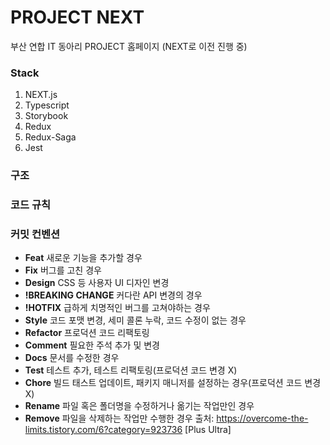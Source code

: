 <h1>PROJECT NEXT</h1>
부산 연합 IT 동아리 PROJECT 홈페이지 (NEXT로 이전 진행 중)

<h3>Stack</h3>
<ol>
  <li>NEXT.js</li>
  <li>Typescript</li>
  <li>Storybook</li>
  <li>Redux</li>
  <li>Redux-Saga</li>
  <li>Jest</li>
</ol>

<h3>구조</h3>

<h3>코드 규칙</h3>

### 커밋 컨벤션
- <b>Feat</b>	새로운 기능을 추가할 경우
- <b>Fix</b>	버그를 고친 경우
- <b>Design</b>	CSS 등 사용자 UI 디자인 변경
- <b>!BREAKING CHANGE</b>	커다란 API 변경의 경우
- <b>!HOTFIX</b>	급하게 치명적인 버그를 고쳐야하는 경우
- <b>Style</b>	코드 포맷 변경, 세미 콜론 누락, 코드 수정이 없는 경우
- <b>Refactor</b>	프로덕션 코드 리팩토링
- <b>Comment</b>	필요한 주석 추가 및 변경
- <b>Docs</b>	문서를 수정한 경우
- <b>Test</b>	테스트 추가, 테스트 리팩토링(프로덕션 코드 변경 X)
- <b>Chore</b>	빌드 태스트 업데이트, 패키지 매니저를 설정하는 경우(프로덕션 코드 변경 X)
- <b>Rename</b>	파일 혹은 폴더명을 수정하거나 옮기는 작업만인 경우
- <b>Remove</b>	파일을 삭제하는 작업만 수행한 경우
출처: https://overcome-the-limits.tistory.com/6?category=923736 [Plus Ultra]

